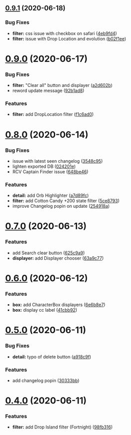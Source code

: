## [0.9.1](https://github.com/Nagarian/optc-box-manager/compare/v0.9.0...v0.9.1) (2020-06-18)


### Bug Fixes

* **filter:** css issue with checkbox on safari ([4eb9fd4](https://github.com/Nagarian/optc-box-manager/commit/4eb9fd41327a9950b36c137ceda07f3120e07e21))
* **filter:** issue with Drop Location and evolution ([b02f1ee](https://github.com/Nagarian/optc-box-manager/commit/b02f1ee24874f9ee2d569277a03bbae2c59eb30e))



# [0.9.0](https://github.com/Nagarian/optc-box-manager/compare/v0.8.0...v0.9.0) (2020-06-17)


### Bug Fixes

* **filter:** "Clear all" button and displayer ([a2d602b](https://github.com/Nagarian/optc-box-manager/commit/a2d602b902332836848236e823ab6043d82ad175))
* reword update message ([92b1ad8](https://github.com/Nagarian/optc-box-manager/commit/92b1ad8b845242d595efb5aaed437db54efcf3fa))


### Features

* **filter:** add DropLocation filter ([f1c6ad0](https://github.com/Nagarian/optc-box-manager/commit/f1c6ad00866846b8d3da59f55946aade1ae669ce))



# [0.8.0](https://github.com/Nagarian/optc-box-manager/compare/v0.7.0...v0.8.0) (2020-06-14)


### Bug Fixes

* issue with latest seen changelog ([3548c95](https://github.com/Nagarian/optc-box-manager/commit/3548c95962517e1815eb920bd08a331a4e1b0f0f))
* lighten exported DB ([024201e](https://github.com/Nagarian/optc-box-manager/commit/024201e541d444c1a34f4b5742050458d10feaba))
* RCV Captain Finder issue ([648be46](https://github.com/Nagarian/optc-box-manager/commit/648be4623a012921c61b39e51f5e6f66bef447dd))


### Features

* **detail:** add Orb Highlighter ([a7d89fc](https://github.com/Nagarian/optc-box-manager/commit/a7d89fcc2e22f10db5265773a870a7474ad95182))
* **filter:** add Cotton Candy +200 state filter ([5ce8793](https://github.com/Nagarian/optc-box-manager/commit/5ce87935e1cc695b3a022015f8808ebecedc5888))
* improve Changelog popin on update ([254918a](https://github.com/Nagarian/optc-box-manager/commit/254918a7e22da89ea69e0f06526de18630b5518b))



# [0.7.0](https://github.com/Nagarian/optc-box-manager/compare/v0.6.0...v0.7.0) (2020-06-13)


### Features

* add Search clear button ([625c9a9](https://github.com/Nagarian/optc-box-manager/commit/625c9a92db7d60ff1fd2cc0c0a9cdcfcd5d3d555))
* **displayer:** add Displayer chooser ([63a9c77](https://github.com/Nagarian/optc-box-manager/commit/63a9c77318d10c6f161b7cb0f8600aa669805a51))



# [0.6.0](https://github.com/Nagarian/optc-box-manager/compare/v0.5.0...v0.6.0) (2020-06-12)


### Features

* **box:** add CharacterBox displayers ([6e6b8e7](https://github.com/Nagarian/optc-box-manager/commit/6e6b8e7d0a200b68e2419ae23cec5eda4bebb7f8))
* **box:** display cc label ([41cbb92](https://github.com/Nagarian/optc-box-manager/commit/41cbb9226def018cba809a9ecc331ae167a61cd1))



# [0.5.0](https://github.com/Nagarian/optc-box-manager/compare/v0.4.0...v0.5.0) (2020-06-11)


### Bug Fixes

* **detail:** typo of delete button ([a918c9f](https://github.com/Nagarian/optc-box-manager/commit/a918c9f2e84872419002c9ec1f5e03f15aa4fab9))


### Features

* add changelog popin ([30333bb](https://github.com/Nagarian/optc-box-manager/commit/30333bb8bdfddc20eff7207468f574acb7925f2b))



# [0.4.0](https://github.com/Nagarian/optc-box-manager/compare/v0.3.0...v0.4.0) (2020-06-11)


### Features

* **filter:** add Drop Island filter (Fortnight) ([98fb316](https://github.com/Nagarian/optc-box-manager/commit/98fb316cbffb6708ee2fe763920a6fc27549edd6))



